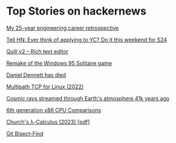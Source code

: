 # Top Stories on hackernews <br />
[My 25-year engineering career retrospective](https://hybridhacker.email/p/my-25-year-engineering-career-retrospective)

[Tell HN: Ever think of applying to YC? Do it this weekend for S24]()

[Quill v2 – Rich text editor](https://quilljs.com/)

[Remake of the Windows 95 Solitaire game](https://github.com/danielricci/solitaire)

[Daniel Dennett has died](https://dailynous.com/2024/04/19/daniel-dennett-death-1942-2024/)

[Multipath TCP for Linux (2022)](https://www.mptcp.dev/)

[Cosmic rays streamed through Earth's atmosphere 41k years ago](https://phys.org/news/2024-04-cosmic-rays-streamed-earth-atmosphere.html)

[6th generation x86 CPU Comparisons](http://www.azillionmonkeys.com/qed/cpuwar.html)

[Church's λ-Calculus (2023) [pdf]](http://www.cs.cmu.edu/~rwh/pfpl/supplements/ulc.pdf)

[Git Bisect-Find](https://kevincox.ca/2024/05/19/git-bisect-find/)
